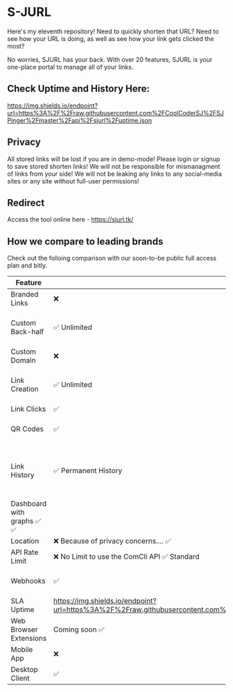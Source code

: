 # S-JURL
Here's my eleventh repository! Need to quickly shorten that URL? Need to see how your URL is doing, as well as see how your link gets clicked the most? 

No worries, SJURL has your back. With over 20 features, SJURL is your one-place portal to manage all of your links.

## Check Uptime and History Here:

https://img.shields.io/endpoint?url=https%3A%2F%2Fraw.githubusercontent.com%2FCoolCoderSJ%2FSJPinger%2Fmaster%2Fapi%2Fsjurl%2Fuptime.json

## Privacy
All stored links will be lost if you are in demo-mode!
Please login or signup to save stored shorten links!
We will not be responsible for mismanagment of links from your side!
We will not be leaking any links to any social-media sites or any site without full-user permissions!

## Redirect
Access the tool online here - https://sjurl.tk/

## How we compare to leading brands
Check out the folloing comparison with our soon-to-be public full access plan and bitly.

| Feature      | SJURL | Bitly
| ----------- | ----------- | ------------- |
|   Branded Links   |   ❌    | ❌ Paid |
|   Custom Back-half |	✅ Unlimited |	❌ Limited to 50/mo in the free plan |
| Custom Domain |	❌	| ❌ Paid |
| Link Creation	| ✅ Unlimited	| ❌ 1000/mo in the free plan |
| Link Clicks	| ✅	| ✅ |
| QR Codes	| ✅	| ❌ Enterprise only  |
| Link History	| ✅ Permanent History	| ❌ 2 Years for Enterprise, 30 days for free and pro |
| Dashboard with graphs	✅	✅
| Location	| ❌ Because of privacy concerns....	✅
| API Rate Limit	| ❌ No Limit to use the ComCli API	✅ Standard
| Webhooks	| ✅	| ❌ Enterprise only
| SLA Uptime	| https://img.shields.io/endpoint?url=https%3A%2F%2Fraw.githubusercontent.com%2FCoolCoderSJ%2FSJPinger%2Fmaster%2Fapi%2Fsjurl%2Fuptime.json	| 99.9% for Enterprise |
| Web Browser Extensions	| Coming soon	✅ |
| Mobile App	| ❌	| ✅ |
| Desktop Client	| ✅	| ❌ |






